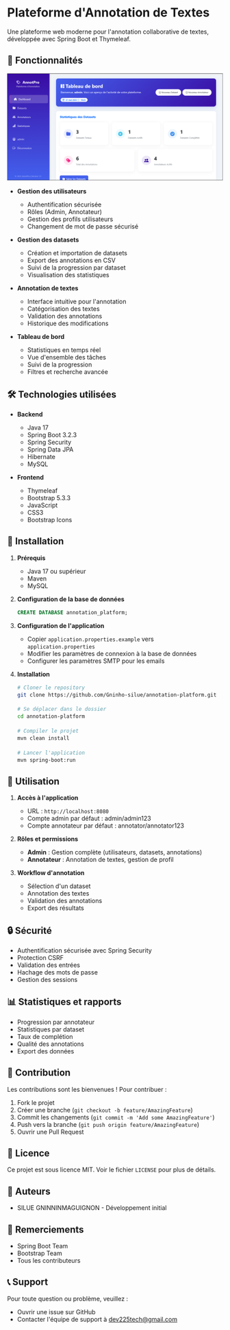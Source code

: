 # Plateforme d'Annotation de Textes

Une plateforme web moderne pour l'annotation collaborative de textes, développée avec Spring Boot et Thymeleaf.

## 🌟 Fonctionnalités
![img.png](img.png)

- **Gestion des utilisateurs**
  - Authentification sécurisée
  - Rôles (Admin, Annotateur)
  - Gestion des profils utilisateurs
  - Changement de mot de passe sécurisé

- **Gestion des datasets**
  - Création et importation de datasets
  - Export des annotations en CSV
  - Suivi de la progression par dataset
  - Visualisation des statistiques

- **Annotation de textes**
  - Interface intuitive pour l'annotation
  - Catégorisation des textes
  - Validation des annotations
  - Historique des modifications

- **Tableau de bord**
  - Statistiques en temps réel
  - Vue d'ensemble des tâches
  - Suivi de la progression
  - Filtres et recherche avancée

## 🛠️ Technologies utilisées

- **Backend**
  - Java 17
  - Spring Boot 3.2.3
  - Spring Security
  - Spring Data JPA
  - Hibernate
  - MySQL

- **Frontend**
  - Thymeleaf
  - Bootstrap 5.3.3
  - JavaScript
  - CSS3
  - Bootstrap Icons

## 🚀 Installation

1. **Prérequis**
   - Java 17 ou supérieur
   - Maven
   - MySQL

2. **Configuration de la base de données**
   ```sql
   CREATE DATABASE annotation_platform;
   ```

3. **Configuration de l'application**
   - Copier `application.properties.example` vers `application.properties`
   - Modifier les paramètres de connexion à la base de données
   - Configurer les paramètres SMTP pour les emails

4. **Installation**
   ```bash
   # Cloner le repository
   git clone https://github.com/Gninho-silue/annotation-platform.git
   
   # Se déplacer dans le dossier
   cd annotation-platform
   
   # Compiler le projet
   mvn clean install
   
   # Lancer l'application
   mvn spring-boot:run
   ```

## 📝 Utilisation

1. **Accès à l'application**
   - URL : `http://localhost:8080`
   - Compte admin par défaut : admin/admin123
   - Compte annotateur par défaut : annotator/annotator123

2. **Rôles et permissions**
   - **Admin** : Gestion complète (utilisateurs, datasets, annotations)
   - **Annotateur** : Annotation de textes, gestion de profil

3. **Workflow d'annotation**
   - Sélection d'un dataset
   - Annotation des textes
   - Validation des annotations
   - Export des résultats

## 🔒 Sécurité

- Authentification sécurisée avec Spring Security
- Protection CSRF
- Validation des entrées
- Hachage des mots de passe
- Gestion des sessions

## 📊 Statistiques et rapports

- Progression par annotateur
- Statistiques par dataset
- Taux de complétion
- Qualité des annotations
- Export des données

## 🤝 Contribution

Les contributions sont les bienvenues ! Pour contribuer :

1. Fork le projet
2. Créer une branche (`git checkout -b feature/AmazingFeature`)
3. Commit les changements (`git commit -m 'Add some AmazingFeature'`)
4. Push vers la branche (`git push origin feature/AmazingFeature`)
5. Ouvrir une Pull Request

## 📄 Licence

Ce projet est sous licence MIT. Voir le fichier `LICENSE` pour plus de détails.

## 👥 Auteurs

- SILUE GNINNINMAGUIGNON - Développement initial

## 🙏 Remerciements

- Spring Boot Team
- Bootstrap Team
- Tous les contributeurs

## 📞 Support

Pour toute question ou problème, veuillez :
- Ouvrir une issue sur GitHub
- Contacter l'équipe de support à dev225tech@gmail.com